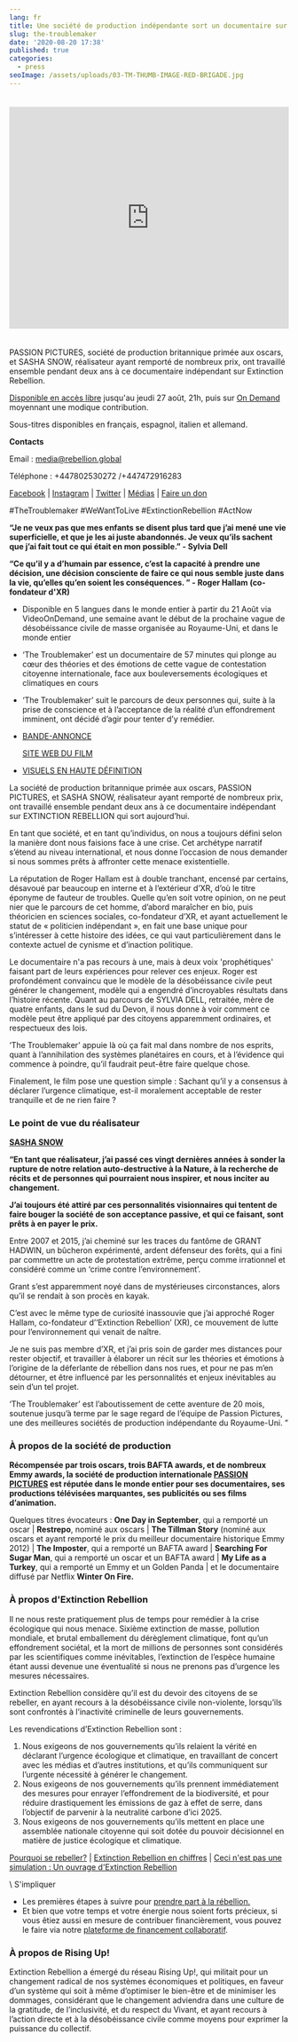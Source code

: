 ```yaml
---
lang: fr
title: Une société de production indépendante sort un documentaire sur  Extinction Rebellion
slug: the-troublemaker
date: '2020-08-20 17:38'
published: true
categories:
  - press
seoImage: /assets/uploads/03-TM-THUMB-IMAGE-RED-BRIGADE.jpg
---
```


<iframe style="width: 100%; height: 25rem; max-height: 50vh; margin: 1.25rem 0;" src="https://player.vimeo.com/video/443364512?title=0&byline=0&portrait=0" frameborder="0" allow="autoplay; fullscreen" allowfullscreen></iframe>

PASSION PICTURES, société de production britannique primée aux oscars, et
SASHA SNOW, réalisateur ayant remporté de nombreux prix, ont travaillé
ensemble pendant deux ans à ce documentaire indépendant sur Extinction
Rebellion.

[Disponible en accès libre](https://vimeo.com/443364512) jusqu'au jeudi 27
août, 21h, puis sur [On Demand](https://vimeo.com/ondemand/thetroublemaker)
moyennant une modique contribution.

Sous-titres disponibles en français, espagnol, italien et allemand.

**Contacts**

Email : media@rebellion.global

Téléphone : +447802530272 /+447472916283

[Facebook](https://www.facebook.com/ExtinctionRebellion/) |
[Instagram](https://www.instagram.com/extinctionrebellion/) |
[Twitter](https://twitter.com/ExtinctionR) |
[Médias](https://show.pics.io/xr-global-media-resources-public/) | [Faire un
don](https://chuffed.org/pay/campaign/62932)

\#TheTroublemaker #WeWantToLive #ExtinctionRebellion #ActNow

**“Je ne veux pas que mes enfants se disent plus tard que j’ai mené une vie superficielle, et que je les ai juste abandonnés. Je veux qu’ils sachent que j’ai fait tout ce qui était en mon possible.” - Sylvia Dell**

**“Ce qu’il y a d’humain par essence, c’est la capacité à prendre une décision, une décision consciente de faire ce qui nous semble juste dans la vie, qu’elles qu’en soient les conséquences. ” - Roger Hallam (co-fondateur d'XR)**

* Disponible en 5 langues dans le monde entier à partir du 21 Août via
  VideoOnDemand, une semaine avant le début de la prochaine vague de
  désobéissance civile de masse organisée au Royaume-Uni, et dans le monde
  entier
* ‘The Troublemaker’ est un documentaire de 57 minutes qui plonge au cœur
  des théories et des émotions de cette vague de contestation citoyenne
  internationale, face aux bouleversements écologiques et climatiques en
  cours
* ‘The Troublemaker’ suit le parcours de deux personnes qui, suite à la
  prise de conscience et à l’acceptance de la réalité d’un effondrement
  imminent, ont décidé d’agir pour tenter d’y remédier.
* [BANDE-ANNONCE](https://www.thetroublemakermovie.com/preview)

  [SITE WEB DU FILM](https://www.thetroublemakermovie.com/)
 * [VISUELS EN HAUTE DÉFINITION](https://wetransfer.com/downloads/a513836f278418bc51407e0ee562b5d120200817094530/ce33200e73a46f61d89cc8f7aa7ef44220200817094554/426100)

La société de production britannique primée aux oscars, PASSION PICTURES, et
SASHA SNOW, réalisateur ayant remporté de nombreux prix, ont travaillé
ensemble pendant deux ans à ce documentaire indépendant sur EXTINCTION
REBELLION qui sort aujourd’hui.

En tant que société, et en tant qu’individus, on nous a toujours défini
selon la manière dont nous faisions face à une crise. Cet archétype narratif
s’étend au niveau international, et nous donne l’occasion de nous demander
si nous sommes prêts à affronter cette menace existentielle.

La réputation de Roger Hallam est à double tranchant, encensé par certains,
désavoué par beaucoup en interne et à l’extérieur d’XR, d’où le titre
éponyme de fauteur de troubles. Quelle qu’en soit votre opinion, on ne peut
nier que le parcours de cet homme, d’abord maraîcher en bio, puis théoricien
en sciences sociales, co-fondateur d’XR, et ayant actuellement le statut de
« politicien indépendant », en fait une base unique pour s’intéresser à
cette histoire des idées, ce qui vaut particulièrement dans le contexte
actuel de cynisme et d’inaction politique.

Le documentaire n'a pas recours à une, mais à deux voix 'prophétiques'
faisant part de leurs expériences pour relever ces enjeux. Roger est
profondément convaincu que le modèle de la désobéissance civile peut générer
le changement, modèle qui a engendré d’incroyables résultats dans l’histoire
récente. Quant au parcours de SYLVIA DELL, retraitée, mère de quatre
enfants, dans le sud du Devon, il nous donne à voir comment ce modèle peut
être appliqué par des citoyens apparemment ordinaires, et respectueux des
lois.

‘The Troublemaker’ appuie là où ça fait mal dans nombre de nos esprits,
quant à l’annihilation des systèmes planétaires en cours, et à l’évidence
qui commence à poindre, qu’il faudrait peut-être faire quelque chose.

Finalement, le film pose une question simple : Sachant qu’il y a consensus à
déclarer l’urgence climatique, est-il moralement acceptable de rester
tranquille et de ne rien faire ?

### Le point de vue du réalisateur

**[SASHA SNOW](https://www.sashasnow.com/)**

**“En tant que réalisateur, j’ai passé ces vingt dernières années à sonder la rupture de notre relation auto-destructive à la Nature, à la recherche de récits et de personnes qui pourraient nous inspirer, et nous inciter au changement.**

**J’ai toujours été attiré par ces personnalités visionnaires qui tentent de faire bouger la société de son acceptance passive, et qui ce faisant, sont prêts à en payer Ie prix.**

Entre 2007 et 2015, j’ai cheminé sur les traces du fantôme de GRANT HADWIN,
un bûcheron expérimenté, ardent défenseur des forêts, qui a fini par
commettre un acte de protestation extrême, perçu comme irrationnel et
considéré comme un ‘crime contre l’environnement’.

Grant s’est apparemment noyé dans de mystérieuses circonstances, alors qu’il
se rendait à son procès en kayak.

C’est avec le même type de curiosité inassouvie que j’ai approché Roger
Hallam, co-fondateur d’‘Extinction Rebellion’ (XR), ce mouvement de lutte
pour l’environnement qui venait de naître.

Je ne suis pas membre d’XR, et j’ai pris soin de garder mes distances pour
rester objectif, et travailler à élaborer un récit sur les théories et
émotions à l’origine de la déferlante de rébellion dans nos rues, et pour ne
pas m’en détourner, et être influencé par les personnalités et enjeux
inévitables au sein d’un tel projet.

‘The Troublemaker’ est l’aboutissement de cette aventure de 20 mois,
soutenue jusqu’à terme par le sage regard de l’équipe de Passion Pictures,
une des meilleures sociétés de production indépendante du Royaume-Uni. ”

### À propos de la société de production

**Récompensée par trois oscars, trois BAFTA awards, et de nombreux Emmy awards, la société de production internationale [PASSION PICTURES](http://www.passion-pictures.com/) est réputée dans le monde entier pour ses documentaires, ses productions télévisées marquantes, ses publicités ou ses films d’animation.**

Quelques titres évocateurs : **One Day in September**, qui a remporté un
oscar | **Restrepo**, nominé aux oscars | **The Tillman Story** (nominé aux
oscars et ayant remporté le prix du meilleur documentaire historique Emmy
2012) | **The Imposter**, qui a remporté un BAFTA award | **Searching For
Sugar Man**, qui a remporté un oscar et un BAFTA award | **My Life as a
Turkey**, qui a remporté un Emmy et un Golden Panda | et le documentaire
diffusé par Netflix **Winter On Fire.**

### À propos d'Extinction Rebellion

Il ne nous reste pratiquement plus de temps pour remédier à la crise
écologique qui nous menace. Sixième extinction de masse, pollution mondiale,
et brutal emballement du dérèglement climatique, font qu’un effondrement
sociétal, et la mort de millions de personnes sont considérés par les
scientifiques comme inévitables, l’extinction de l’espèce humaine étant
aussi devenue une éventualité si nous ne prenons pas d’urgence les mesures
nécessaires.

Extinction Rebellion considère qu’il est du devoir des citoyens de se
rebeller, en ayant recours à la désobéissance civile non-violente,
lorsqu’ils sont confrontés à l’inactivité criminelle de leurs gouvernements.

Les revendications d’Extinction Rebellion sont :

1. Nous exigeons de nos gouvernements qu’ils relaient la vérité en déclarant
   l’urgence écologique et climatique, en travaillant de concert avec les
   médias et d’autres institutions, et qu’ils communiquent sur l’urgente
   nécessité à générer le changement.
2. Nous exigeons de nos gouvernements qu’ils prennent immédiatement des
   mesures pour enrayer l’effondrement de la biodiversité, et pour réduire
   drastiquement les émissions de gaz à effet de serre, dans l’objectif de
   parvenir à la neutralité carbone d’ici 2025.
3. Nous exigeons de nos gouvernements qu’ils mettent en place une assemblée
   nationale citoyenne qui soit dotée du pouvoir décisionnel en matière de
   justice écologique et climatique.

[Pourquoi se rebeller?](https://rebellion.global/why-rebel/) | [Extinction
Rebellion en
chiffres](https://docs.google.com/document/d/11E9MUhXWyxweCDKwJqBRZEDLGam268iwUqVAAUG8dus/)
| [Ceci n'est pas une simulation : Un ouvrage d'Extinction
Rebellion](https://www.penguin.co.uk/books/314/314671/this-is-not-a-drill/9780141991443.html)

\ S'impliquer

* Les premières étapes à suivre pour [prendre part à la
  rébellion.](https://rebellion.global/get-involved/)
* Et bien que votre temps et votre énergie nous soient forts précieux, si
  vous êtiez aussi en mesure de contribuer financièrement, vous pouvez le
  faire via notre [plateforme de financement
  collaboratif](https://chuffed.org/project/extinctionrebellion).

### À propos de Rising Up!

Extinction Rebellion a émergé du réseau Rising Up!, qui militait pour un
changement radical de nos systèmes économiques et politiques, en faveur d’un
système qui soit à même d’optimiser le bien-être et de minimiser les
dommages, considérant que le changement adviendra dans une culture de la
gratitude, de l’inclusivité, et du respect du Vivant, et ayant recours à
l’action directe et à la désobéissance civile comme moyens pour exprimer la
puissance du collectif.
